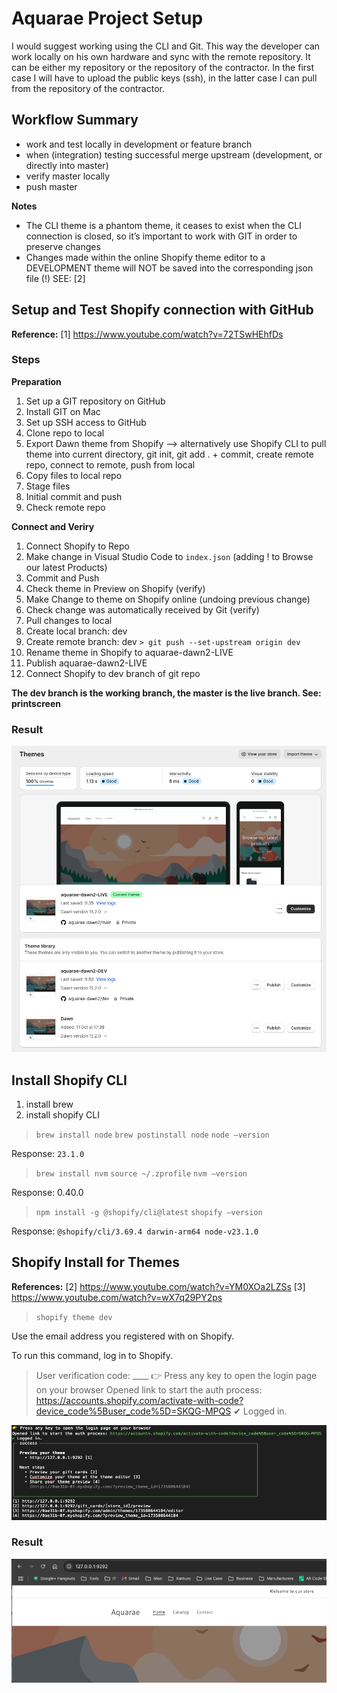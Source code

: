# Aquarae Project Setup

I would suggest working using the CLI and Git. This way the developer can work locally on his own hardware and sync with the remote repository. It can be either my repository or the repository of the contractor. In the first case I will have to upload the public keys (ssh), in the latter case I can pull from the repository of the contractor. 

## Workflow Summary
- work and test locally in development or feature branch
- when (integration) testing successful merge upstream  (development, or directly into master)
- verify master locally
- push master

**Notes**
- The CLI theme is a phantom theme, it ceases to exist when the CLI connection is closed, so it’s important to work with GIT in order to preserve changes
- Changes made within the online Shopify theme editor to a DEVELOPMENT theme will NOT be saved into the  corresponding json file (!) SEE: [2]

## Setup and Test  Shopify connection with GitHub

**Reference:**
[1] https://www.youtube.com/watch?v=72TSwHEhfDs

### Steps

**Preparation**
1. Set up a GIT repository on GitHub
2. Install GIT on Mac
3. Set up SSH access to GitHub
4. Clone repo to local
5. Export Dawn theme from Shopify —> alternatively use Shopify CLI to pull theme into current directory, git init, git add  . + commit, create remote repo, connect to remote, push from local
6. Copy files to local repo
7. Stage files
8. Initial commit and push
9. Check remote repo

**Connect and Veriry**
1. Connect Shopify to Repo
2. Make change in Visual Studio Code to `index.json` (adding !  to Browse our latest Products)
3. Commit and Push
4. Check theme in Preview on Shopify (verify)
5. Make Change to theme on Shopify online (undoing previous change)
6. Check change was automatically received by Git (verify)
7. Pull changes to local
8. Create local branch: dev
9. Create remote branch: dev `> git push --set-upstream origin dev`
10. Rename theme in Shopify to aquarae-dawn2-LIVE
11. Publish aquarae-dawn2-LIVE
12. Connect Shopify to dev branch of git repo

**The dev branch is the working branch, the master is the live branch. See: printscreen**

### Result

![alt Shopify Admin](image1.png "Shopify Admin")


## Install Shopify CLI

1. install brew
2. install shopify CLI

> ``brew install node``
> ``brew postinstall node``
> ``node —version``

Response: ``23.1.0``
   
> ``brew install nvm`` 
> ``source ~/.zprofile``
> ``nvm —version``

Response: 0.40.0

> ``npm install -g @shopify/cli@latest``
> ``shopify —version``

Response: ``@shopify/cli/3.69.4 darwin-arm64 node-v23.1.0``

## Shopify Install for Themes

**References:**
[2] https://www.youtube.com/watch?v=YM0XOa2LZSs
[3] https://www.youtube.com/watch?v=wX7q29PY2ps

> ``shopify theme dev``

Use the email address you registered with on Shopify.
      
To run this command, log in to Shopify.
> User verification code: ____
> 👉 Press any key to open the login page on your browser
> Opened link to start the auth process: https://accounts.shopify.com/activate-with-code?device_code%5Buser_code%5D=SKQG-MPQS
> ✔ Logged in.

![alt Local Store](image2.png "Local")

### Result

![alt Local Store](image3.png "Local")
